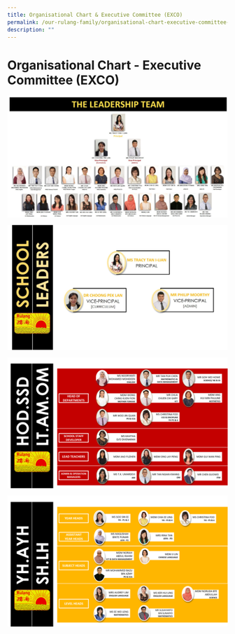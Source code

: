 ```yaml
---
title: Organisational Chart & Executive Committee (EXCO)
permalink: /our-rulang-family/organisational-chart-executive-committee-exco
description: ""
---
```

# Organisational Chart - Executive Committee (EXCO)
![](/images/Leadership%20Team%202022.jpg)

![](/images/School%20Leader%202022.jpg)

![](/images/HOD%202022%20NEW.png)

![](/images/Year%20head%20Subject%20head%202022%20NEW.png)